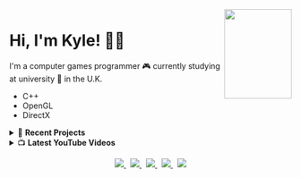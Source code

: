 <a title="Secret... Enjoy!" href="https://www.retrogames.cz/play_414-DOS.php?language=EN">
  <img align="right" width="120" height="160" src="https://files.gamebanana.com/img/ico/sprays/5af742268da32.png">
</a>

# Hi, I'm Kyle! 👋🏻

I'm a computer games programmer :video_game: currently studying at university :school: in the U.K.
- C++
- OpenGL
- DirectX

<details>
  <summary>📝 <strong>Recent Projects</strong></summary>
  <p>A few repositories that I've making recent commits to.</p>

<!-- ### 📝 Recent Projects
A few repositories that I've making recent commits to. -->

[![DirectX Engine Repo]][DirectX Engine URL] &nbsp;
[![Breakout Repo]][Breakout URL]
</details>



<details>
  <summary>📺 <strong>Latest YouTube Videos</strong></summary>
  
  <!-- YOUTUBE:START -->
  - [[C++ | DirectX] DirectX 11 Graphics Engine](https://www.youtube.com/watch?v=kBCMbxa0S98)
  - [[C++ | OpenGL] Sonic Breakout](https://www.youtube.com/watch?v=K1eCgV0rLbk)
  - [[C++ | OpenGL] Water Simulation](https://www.youtube.com/watch?v=A8t_IfXH7vo)
  - [[C++ | OpenGL] Physics Based Rendering *Updated*](https://www.youtube.com/watch?v=4uiWzZIIg3A)
  - [[C++ | OpenGL] Physics Based Rendering](https://www.youtube.com/watch?v=FHwgLT1tv6g)
  <!-- YOUTUBE:END -->
  
</details>



<p align="center">
  <a href="https://kyle-robinson.co.uk">
    <img src="https://img.shields.io/static/v1?label=Portfolio&message=View&color=6E46AE&style=flat&logo=html5&logoColor=white" />
  </a> &nbsp;
  <a href="https://www.linkedin.com/in/kylerobinsongames/">
    <img src="https://img.shields.io/static/v1?label=LinkedIn&message=Connect&color=0077B5&style=flat&logo=linkedin" />
  </a> &nbsp;
  <a href="https://stackoverflow.com/users/story/14250876">
    <img src="https://img.shields.io/static/v1?label=StackOverflow&message=View&color=EF8236&style=flat&logo=stack-overflow" />
  </a> &nbsp;
  <a href="https://twitter.com/KyleRobinson42">
    <img src="https://img.shields.io/static/v1?color=1DA1F2&label=Twitter&message=Follow&logo=Twitter&style=flat" />
  </a> &nbsp;
  <a href="https://www.youtube.com/channel/UCU0mqPtBF4Z8TyZ3Pc6FPbQ/">
    <img src="https://img.shields.io/static/v1?label=YouTube&message=Watch&color=FF0000&style=flat&logo=youtube&logoColor=FF0000" />
  </a>
</p>

<!-- [![Website Logo]][Website URL] &nbsp;
[![LinkedIn Logo]][LinkedIn URL] &nbsp;
[![Twitter Logo]][Twitter URL] &nbsp;
[![YouTube Logo]][YouTube URL] -->

<!-- ### IN-PAGE LINKS ### -->
<!-- Repo Links -->
[DirectX Engine URL]: https://github.com/kyle-robinson/opengl-directx-engine
[DirectX Engine Repo]: https://github-readme-stats.vercel.app/api/pin/?username=kyle-robinson&repo=directx-engine

[Breakout URL]: https://github.com/kyle-robinson/breakout
[Breakout Repo]: https://github-readme-stats.vercel.app/api/pin/?username=kyle-robinson&repo=breakout

<!-- Social Links -->
[Website URL]: https://kyle-robinson.co.uk
[Website Logo]: https://img.shields.io/static/v1?label=Website&message=View&color=E34F26&style=for-the-badge&logo=html5

[LinkedIn URL]: https://www.linkedin.com/in/kylerobinsongames/
[LinkedIn Logo]: https://img.shields.io/static/v1?label=Kyle-Robinson&message=Connect&color=0077B5&style=for-the-badge&logo=linkedin

[Twitter URL]: https://twitter.com/KyleRobinson42
[Twitter Logo]: https://img.shields.io/twitter/follow/KyleRobinson42?color=1DA1F2&label=Follow&logo=Twitter&style=for-the-badge

[YouTube URL]: https://www.youtube.com/channel/UCU0mqPtBF4Z8TyZ3Pc6FPbQ/
[YouTube Logo]: https://img.shields.io/static/v1?label=Channel&message=Watch&color=FF0000&style=for-the-badge&logo=youtube&logoColor=FF0000
